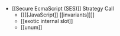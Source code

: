 - [[Secure EcmaScript (SES)]] Strategy Call
    - [[[[JavaScript]] [[invariants]]]]
    - [[exotic internal slot]]
    - [[unum]]
